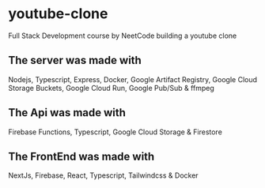 # youtube-clone

Full Stack Development course by NeetCode building a youtube clone

## The server was made with

Nodejs, Typescript, Express, Docker, Google Artifact Registry, Google Cloud Storage Buckets, Google Cloud Run, Google Pub/Sub & ffmpeg

## The Api was made with

Firebase Functions, Typescript, Google Cloud Storage & Firestore

## The FrontEnd was made with

NextJs, Firebase, React, Typescript, Tailwindcss & Docker
